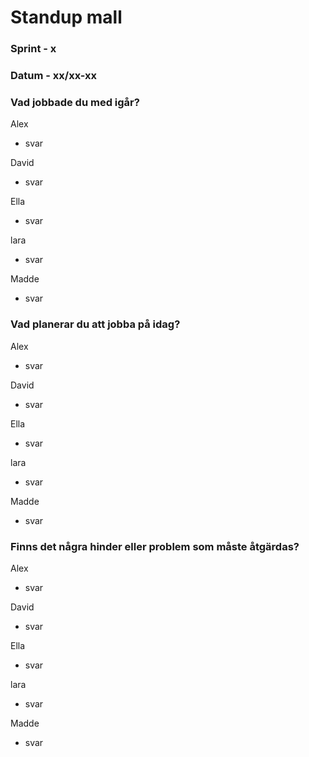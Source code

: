 # Standup mall

### Sprint - x

### Datum - xx/xx-xx

### Vad jobbade du med igår?

Alex

- svar

David

- svar

Ella

- svar

lara

- svar

Madde

- svar

### Vad planerar du att jobba på idag?

Alex

- svar

David

- svar

Ella

- svar

lara

- svar

Madde

- svar

### Finns det några hinder eller problem som måste åtgärdas?

Alex

- svar

David

- svar

Ella

- svar

lara

- svar

Madde

- svar
